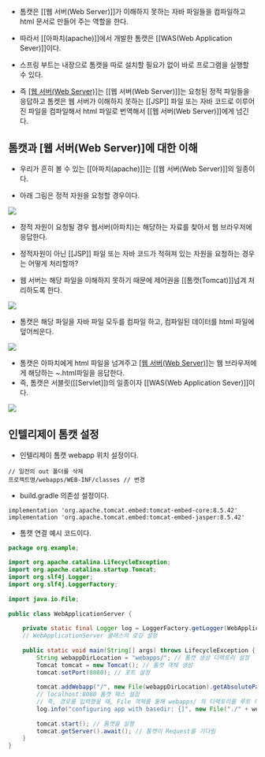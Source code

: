 - 톰캣은 [[웹 서버(Web Server)]]가 이해하지 못하는 자바 파일들을 컴파일하고 html 문서로 만들어 주는 역할을 한다.
- 따라서 [[아파치(apache)]]에서 개발한 톰캣은 [[WAS(Web Application Sever)]]이다.

- 스프링 부트는 내장으로 톰캣을 따로 설치할 필요가 없이 바로 프로그램을 실행할 수 있다.

- 즉 [[웹 서버(Web Server)]]([[아파치(apache)]])는 [[웹 서버(Web Server)]]는 요청된 정적 파일들을 응답하고 톰켓은 웹 서버가 이해하지 못하는 [[JSP]] 파일 또는 자바 코드로 이루어진 파일을 컴파일해서 html 파일로 번역해서 [[웹 서버(Web Server)]]에게 넘긴다.

## 톰캣과 [웹 서버(Web Server)]에 대한 이해

- 우리가 흔히 볼 수 있는 [[아파치(apache)]]는 [[웹 서버(Web Server)]]의 일종이다.

- 아래 그림은 정적 자원을 요청할 경우이다.

![](https://blog.kakaocdn.net/dn/Nvass/btrVT6RaH6Z/IomSgS6WiJro0PeAP5KS3k/img.png)

- 정적 자원이 요청될 경우 웹서버(아파치)는 해당하는 자료를 찾아서 웹 브라우저에 응답한다.

- 정적자원이 아닌 [[JSP]] 파일 또는 자바 코드가 적혀져 있는 자원을 요청하는 경우는 어떻게 처리할까?
- 웹 서버는 해당 파일을 이해하지 못하기 때문에 제어권을 [[톰캣(Tomcat)]]넘겨 처리하도록 한다.

![](https://blog.kakaocdn.net/dn/23sGX/btrVTV3n4Dj/DV7bfabezpUGYGMQna3azk/img.png)

-  톰캣은 해당 파일을 자바 파일 모두를 컴파일 하고, 컴파일된 데이터를 html 파일에 덮어씌운다.

![](https://blog.kakaocdn.net/dn/Bpm7a/btrVOyBBxhR/2F12aUppXAOU1Wro5L3YLK/img.png)

- 톰캣은 아파치에게 html 파일을 넘겨주고 [[웹 서버(Web Server)]]([[아파치(apache)]])는 웹 브라우저에게 해당하는 ~.html파일을 응답한다.
- 즉, 톰캣은 서블릿([[Servlet]])의 일종이자 [[WAS(Web Application Sever)]]이다.

![](https://blog.kakaocdn.net/dn/b5pLNF/btrVUicHvcX/cjGwFSLaqpDxxn1ktKrYp0/img.png)


## 인텔리제이 톰캣 설정

- 인텔리제이 톰캣 webapp 위치 설정이다.

```
// 일전의 out 폴더를 삭제
프로젝트명/webapps/WEB-INF/classes // 변경
```

- build.gradle 의존성 설정이다.

```
implementation 'org.apache.tomcat.embed:tomcat-embed-core:8.5.42'  
implementation 'org.apache.tomcat.embed:tomcat-embed-jasper:8.5.42'
```

- 톰캣 연결 예시 코드이다.

```java
package org.example;  
  
import org.apache.catalina.LifecycleException;  
import org.apache.catalina.startup.Tomcat;  
import org.slf4j.Logger;  
import org.slf4j.LoggerFactory;  
  
import java.io.File;  
  
public class WebApplicationServer {  
  
    private static final Logger log = LoggerFactory.getLogger(WebApplicationServer.class);
	// WebApplicationServer 클래스의 로깅 설정  
	  
    public static void main(String[] args) throws LifecycleException {  
        String webappDirLocation = "webapps/"; // 톰캣 생성 디렉토리 설정  
        Tomcat tomcat = new Tomcat(); // 톰캣 객체 생성  
        tomcat.setPort(8080); // 포트 설정  
		  
        tomcat.addWebapp("/", new File(webappDirLocation).getAbsolutePath()); 
        // localhost:8080 톰캣 패스 설정  
        // 즉, 경로를 입력했을 때, File 객체를 통해 webapps/ 의 디렉토리를 루트 디렉토리로 본다는 의미  
        log.info("configuring app with basedir: {]", new File("./" + webappDirLocation).getAbsolutePath());  
		  
        tomcat.start(); // 톰캣을 실행
        tomcat.getServer().await(); // 톰캣이 Request를 기다림
	}  
}
```